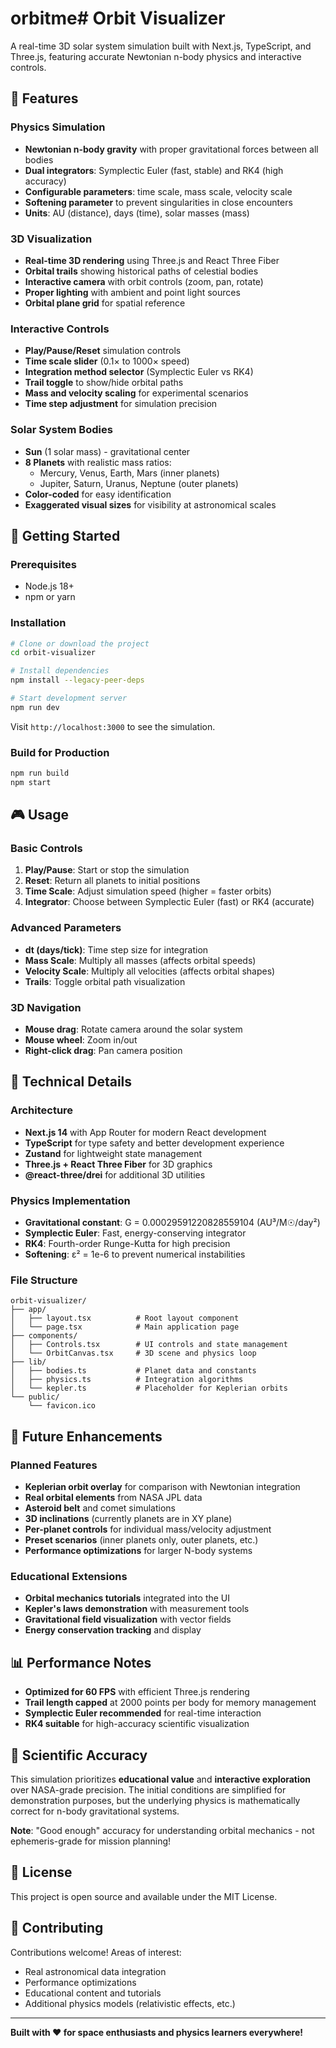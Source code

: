 # orbitme# Orbit Visualizer

A real-time 3D solar system simulation built with Next.js, TypeScript, and Three.js, featuring accurate Newtonian n-body physics and interactive controls.

## 🌟 Features

### Physics Simulation
- **Newtonian n-body gravity** with proper gravitational forces between all bodies
- **Dual integrators**: Symplectic Euler (fast, stable) and RK4 (high accuracy)
- **Configurable parameters**: time scale, mass scale, velocity scale
- **Softening parameter** to prevent singularities in close encounters
- **Units**: AU (distance), days (time), solar masses (mass)

### 3D Visualization
- **Real-time 3D rendering** using Three.js and React Three Fiber
- **Orbital trails** showing historical paths of celestial bodies
- **Interactive camera** with orbit controls (zoom, pan, rotate)
- **Proper lighting** with ambient and point light sources
- **Orbital plane grid** for spatial reference

### Interactive Controls
- **Play/Pause/Reset** simulation controls
- **Time scale slider** (0.1× to 1000× speed)
- **Integration method selector** (Symplectic Euler vs RK4)
- **Trail toggle** to show/hide orbital paths
- **Mass and velocity scaling** for experimental scenarios
- **Time step adjustment** for simulation precision

### Solar System Bodies
- **Sun** (1 solar mass) - gravitational center
- **8 Planets** with realistic mass ratios:
  - Mercury, Venus, Earth, Mars (inner planets)
  - Jupiter, Saturn, Uranus, Neptune (outer planets)
- **Color-coded** for easy identification
- **Exaggerated visual sizes** for visibility at astronomical scales

## 🚀 Getting Started

### Prerequisites
- Node.js 18+ 
- npm or yarn

### Installation
```bash
# Clone or download the project
cd orbit-visualizer

# Install dependencies
npm install --legacy-peer-deps

# Start development server
npm run dev
```

Visit `http://localhost:3000` to see the simulation.

### Build for Production
```bash
npm run build
npm start
```

## 🎮 Usage

### Basic Controls
1. **Play/Pause**: Start or stop the simulation
2. **Reset**: Return all planets to initial positions
3. **Time Scale**: Adjust simulation speed (higher = faster orbits)
4. **Integrator**: Choose between Symplectic Euler (fast) or RK4 (accurate)

### Advanced Parameters
- **dt (days/tick)**: Time step size for integration
- **Mass Scale**: Multiply all masses (affects orbital speeds)
- **Velocity Scale**: Multiply all velocities (affects orbital shapes)
- **Trails**: Toggle orbital path visualization

### 3D Navigation
- **Mouse drag**: Rotate camera around the solar system
- **Mouse wheel**: Zoom in/out
- **Right-click drag**: Pan camera position

## 🔧 Technical Details

### Architecture
- **Next.js 14** with App Router for modern React development
- **TypeScript** for type safety and better development experience
- **Zustand** for lightweight state management
- **Three.js + React Three Fiber** for 3D graphics
- **@react-three/drei** for additional 3D utilities

### Physics Implementation
- **Gravitational constant**: G = 0.00029591220828559104 (AU³/M☉/day²)
- **Symplectic Euler**: Fast, energy-conserving integrator
- **RK4**: Fourth-order Runge-Kutta for high precision
- **Softening**: ε² = 1e-6 to prevent numerical instabilities

### File Structure
```
orbit-visualizer/
├── app/
│   ├── layout.tsx          # Root layout component
│   └── page.tsx            # Main application page
├── components/
│   ├── Controls.tsx        # UI controls and state management
│   └── OrbitCanvas.tsx     # 3D scene and physics loop
├── lib/
│   ├── bodies.ts           # Planet data and constants
│   ├── physics.ts          # Integration algorithms
│   └── kepler.ts           # Placeholder for Keplerian orbits
└── public/
    └── favicon.ico
```

## 🎯 Future Enhancements

### Planned Features
- **Keplerian orbit overlay** for comparison with Newtonian integration
- **Real orbital elements** from NASA JPL data
- **Asteroid belt** and comet simulations
- **3D inclinations** (currently planets are in XY plane)
- **Per-planet controls** for individual mass/velocity adjustment
- **Preset scenarios** (inner planets only, outer planets, etc.)
- **Performance optimizations** for larger N-body systems

### Educational Extensions
- **Orbital mechanics tutorials** integrated into the UI
- **Kepler's laws demonstration** with measurement tools
- **Gravitational field visualization** with vector fields
- **Energy conservation tracking** and display

## 📊 Performance Notes

- **Optimized for 60 FPS** with efficient Three.js rendering
- **Trail length capped** at 2000 points per body for memory management
- **Symplectic Euler recommended** for real-time interaction
- **RK4 suitable** for high-accuracy scientific visualization

## 🔬 Scientific Accuracy

This simulation prioritizes **educational value** and **interactive exploration** over NASA-grade precision. The initial conditions are simplified for demonstration purposes, but the underlying physics is mathematically correct for n-body gravitational systems.

**Note**: "Good enough" accuracy for understanding orbital mechanics - not ephemeris-grade for mission planning!

## 📝 License

This project is open source and available under the MIT License.

## 🤝 Contributing

Contributions welcome! Areas of interest:
- Real astronomical data integration
- Performance optimizations
- Educational content and tutorials
- Additional physics models (relativistic effects, etc.)

---

**Built with ❤️ for space enthusiasts and physics learners everywhere!**

